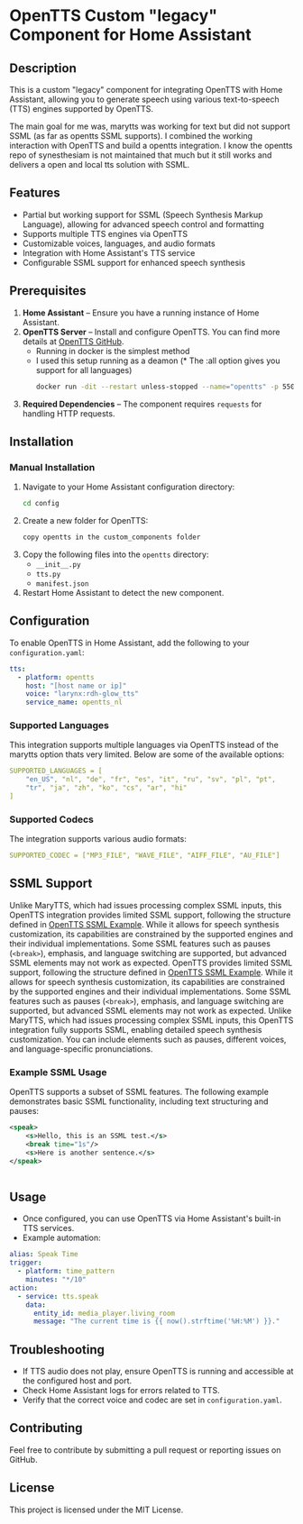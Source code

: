 # OpenTTS Custom "legacy" Component for Home Assistant

## Description
This is a custom "legacy" component for integrating OpenTTS with Home Assistant, allowing you to generate speech using various text-to-speech (TTS) engines supported by OpenTTS.

The main goal for me was, marytts was working for text but did not support SSML (as far as opentts SSML supports). I combined the working interaction with OpenTTS and build a opentts integration. I know the opentts repo of synesthesiam is not maintained that much but it still works and delivers a open and local tts solution with SSML.

## Features
- Partial but working support for SSML (Speech Synthesis Markup Language), allowing for advanced speech control and formatting
- Supports multiple TTS engines via OpenTTS
- Customizable voices, languages, and audio formats
- Integration with Home Assistant's TTS service
- Configurable SSML support for enhanced speech synthesis

## Prerequisites
1. **Home Assistant** – Ensure you have a running instance of Home Assistant.
2. **OpenTTS Server** – Install and configure OpenTTS. You can find more details at [OpenTTS GitHub](https://github.com/synesthesiam/opentts).
     - Running in docker is the simplest method
     - I used this setup running as a deamon (* The :all option gives you support for all languages)
          ```bash
          docker run -dit --restart unless-stopped --name="opentts" -p 5500:5500 synesthesiam/opentts:all
          ```
3. **Required Dependencies** – The component requires `requests` for handling HTTP requests.

## Installation
### Manual Installation
1. Navigate to your Home Assistant configuration directory:
   ```sh
   cd config
   ```
2. Create a new folder for OpenTTS:
   ```sh
   copy opentts in the custom_components folder
   ```
3. Copy the following files into the `opentts` directory:
   - `__init__.py`
   - `tts.py`
   - `manifest.json`
4. Restart Home Assistant to detect the new component.

## Configuration
To enable OpenTTS in Home Assistant, add the following to your `configuration.yaml`:

```yaml
tts:
  - platform: opentts 
    host: "[host name or ip]" 
    voice: "larynx:rdh-glow_tts"
    service_name: opentts_nl
```

### Supported Languages
This integration supports multiple languages via OpenTTS instead of the marytts option thats very limited. Below are some of the available options:

```yaml
SUPPORTED_LANGUAGES = [
    "en_US", "nl", "de", "fr", "es", "it", "ru", "sv", "pl", "pt",
    "tr", "ja", "zh", "ko", "cs", "ar", "hi"
]
```

### Supported Codecs
The integration supports various audio formats:
```yaml
SUPPORTED_CODEC = ["MP3_FILE", "WAVE_FILE", "AIFF_FILE", "AU_FILE"]
```

## SSML Support

Unlike MaryTTS, which had issues processing complex SSML inputs, this OpenTTS integration provides limited SSML support, following the structure defined in [OpenTTS SSML Example](https://github.com/synesthesiam/opentts/blob/master/etc/ssml_example.xml). While it allows for speech synthesis customization, its capabilities are constrained by the supported engines and their individual implementations. Some SSML features such as pauses (`<break>`), emphasis, and language switching are supported, but advanced SSML elements may not work as expected.
OpenTTS provides limited SSML support, following the structure defined in [OpenTTS SSML Example](https://github.com/synesthesiam/opentts/blob/master/etc/ssml_example.xml). While it allows for speech synthesis customization, its capabilities are constrained by the supported engines and their individual implementations. Some SSML features such as pauses (`<break>`), emphasis, and language switching are supported, but advanced SSML elements may not work as expected.
Unlike MaryTTS, which had issues processing complex SSML inputs, this OpenTTS integration fully supports SSML, enabling detailed speech synthesis customization. You can include elements such as pauses, different voices, and language-specific pronunciations.

### Example SSML Usage
OpenTTS supports a subset of SSML features. The following example demonstrates basic SSML functionality, including text structuring and pauses:

```xml
<speak>
    <s>Hello, this is an SSML test.</s>
    <break time="1s"/>
    <s>Here is another sentence.</s>
</speak>
```
```
```

## Usage
- Once configured, you can use OpenTTS via Home Assistant's built-in TTS services.
- Example automation:

```yaml
alias: Speak Time
trigger:
  - platform: time_pattern
    minutes: "*/10"
action:
  - service: tts.speak
    data:
      entity_id: media_player.living_room
      message: "The current time is {{ now().strftime('%H:%M') }}."
```

## Troubleshooting
- If TTS audio does not play, ensure OpenTTS is running and accessible at the configured host and port.
- Check Home Assistant logs for errors related to TTS.
- Verify that the correct voice and codec are set in `configuration.yaml`.

## Contributing
Feel free to contribute by submitting a pull request or reporting issues on GitHub.

## License
This project is licensed under the MIT License.

